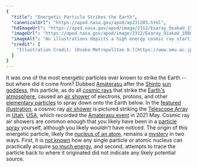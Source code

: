 ```yaml
---
{
  "title": "Energetic Particle Strikes the Earth",
  "canonicalUrl": "https://apod.nasa.gov/apod/ap231205.html",
  "hdImageUrl": "https://apod.nasa.gov/apod/image/2312/Exaray_OsakaU_1500.jpg",
  "imageUrl": "https://apod.nasa.gov/apod/image/2312/Exaray_OsakaU_1080.jpg",
  "imageAlt": "An illustrations depicts a high energy cosmic ray starting an air shower in the Earth's atmosphere. Below is an array of air shower detectors. Please see the explanation for more detailed information.",
  "credit": [
    "Illustration Credit: [Osaka Metropolitan U.](https://www.omu.ac.jp/)/[L-INSIGHT](https://www.l-insight.kyoto-u.ac.jp/en/), [Kyoto U.](https://www.kyoto-u.ac.jp/)/[Ryuunosuke Takeshige](https://www.artstation.com/a4sizecg)"
  ]
}
---
```


It was one of the most energetic particles ever known to strike the Earth -- but where did it come from? Dubbed [Amaterasu](https://en.wikipedia.org/wiki/Amaterasu_particle) after the [Shinto](https://en.wikipedia.org/wiki/Shinto) [sun goddess](https://en.wikipedia.org/wiki/Amaterasu), this particle, as do all [cosmic rays](https://www.auger.org/outreach/cosmic-rays/cosmic-ray-mystery) that strike the [Earth's atmosphere](https://www.nasa.gov/image-article/earths-atmospheric-layers-3/), caused an [air shower](https://en.wikipedia.org/wiki/Air_shower_(physics)) of electrons, protons, and other [elementary particles](https://en.wikipedia.org/wiki/Elementary_particle) to spray down onto the Earth below. In the [featured illustration](https://www.omu.ac.jp/en/info/research-news/entry-39535.html), a cosmic ray [air shower](https://apod.nasa.gov/apod/ap060814.html) is pictured striking the [Telescope Array](http://www.telescopearray.org/index.php/about/telescope-array) in [Utah](https://en.wikipedia.org/wiki/Utah), [USA](https://en.wikipedia.org/wiki/United_States), which recorded the [Amaterasu event](https://attheu.utah.edu/facultystaff/cosmic-ray-2023/) in 2021 May. Cosmic ray air showers are common enough that you likely have been in a [particle spray](https://youtu.be/j-BBzWlOai0) yourself, although you likely wouldn't have noticed. The origin of this energetic particle, likely the [nucleus of an atom](https://www.energy.gov/science/doe-explainsnuclei), remains a [mystery](https://www.intermountainpet.com/hubfs/Blog_Images/Dogs-tilting-their-heads.jpg) in two ways. First, it is [not known](https://www.science.org/doi/10.1126/science.abo5095) how any single particle or atomic nucleus can practically acquire [so much energy](https://en.wikipedia.org/wiki/Oh-My-God_particle), and second, attempts to trace the particle back to where it originated did not indicate any likely potential source.
